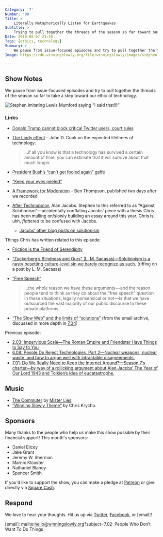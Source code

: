 ```yaml
---
Category: '7'
Number: '08'
Title: >
    Literally Metaphorically Listen for Earthquakes
Subtitle: >
    Trying to pull together the threads of the season so far toward our ethic of technology.
Date: 2019-08-07 21:30
Tags: [ethics, technology]
Summary: >
    We pause from issue-focused episodes and try to pull together the threads of the season so far to take a step toward our ethic of technology.
Image: https://cdn.winningslowly.org/file/winningslowly/images/stephen-mumford-imitation.jpg

---
```


## Show Notes

We pause from issue-focused episodes and try to pull together the threads of the season so far to take a step toward our ethic of technology.

![Stephen imitating Lewis Mumford saying “I said that!!!”](https://cdn.winningslowly.org/file/winningslowly/images/stephen-mumford-imitation.jpg "Image of Stephen imitating Lewis Mumford crazily")

### Links

-   [Donald Trump cannot block critical Twitter users, court rules](https://www.usatoday.com/story/news/politics/2018/05/23/trump-cannot-block-critical-twitter-users-federal-court-rules/637454002/)

-   [The Lindy effect](https://www.johndcook.com/blog/2012/12/17/the-lindy-effect/) – John D. Cook on the expected lifetimes of technology:

    > …if all you know is that a technology has survived a certain amount of time, you can estimate that it will survive about that much longer.

-   [President Bush’s “can’t get fooled again” gaffe](https://www.youtube.com/watch?v=KjmjqlOPd6A)

-   [“Keep your eyes peeled”](http://www.worldwidewords.org/qa/qa-kee1.htm)

-   [A Framework for Moderation](https://stratechery.com/2019/a-framework-for-moderation/) – Ben Thompson, published two days after we recorded

-   [After Technopoloy](https://www.thenewatlantis.com/publications/after-technopoly), Alan Jacobs. Stephen to this referred to as “Against Solutionism”—accidentally conflating Jacobs’ piece with a thesis Chris has been mulling on/slowly building an essay around this year. Chris is, uhh, *flattered* to be confused with Jacobs.

    -   [Jacobs’ other blog posts on solutionism](http://text-patterns.thenewatlantis.com/search/label/Solutionism)

Things Chris has written related to this episode:

-   [Friction is the Friend of Serendipity](https://buttondown.email/chriskrycho/archive/b4f45a6e-ff51-4cb9-8d25-6a9f61215fd0)

-   [“Zuckerberg’s Blindness and Ours” (L. M. Sacasas)—Solutionism is a nasty besetting culture-level sin we barely recognize as such.](https://v4.chriskrycho.com/2018/zuckerbergs-blindness-and-ours-l-m-sacasas.html) (riffing on a post by L. M. Sacasas)

-   [“Free Speech”](https://v4.chriskrycho.com/2018/free-speech.html)

    > …the whole reason we have these arguments — and the reason people tend to think as they do about the “free speech” question in these situations, legally nonsensical or not — is that we have outsourced the vast majority of our public discourse to these private platforms.

-   [“The Slow Web” and the limits of “solutions”](https://buttondown.email/chriskrycho/archive/2f8a7099-e483-40b9-94e6-0f6e488cdfae) (from the email archive, discussed in more depth in [7.04](https://winningslowly.org/7.04/))

Previous episode:

-   [2.03: Impervious Scale—The Roman Empire and Friendster Have Things to Say to You](https://winningslowly.org/2.03/)
-   [6.08: People Do Reject Technologies, Part 2—Nuclear weapons, nuclear waste, and how to argue well with intractable disagreements.](https://winningslowly.org/6.08/)
-   [7.01: Do We Really Need to Keep the Internet Around?—Season 7’s charter—by way of a rollicking argument about Alan Jacobs’ The Year of Our Lord 1943 and Tolkien’s idea of eucatastrophe.](https://winningslowly.org/7.01/)

## Music

- [The Commuter](https://misterlies.bandcamp.com/track/the-commuter) by [Mister Lies](https://misterlies.bandcamp.com)
- [“Winning Slowly Theme”](https://soundcloud.com/chriskrycho/winning-slowly) by Chris Krycho. 

## Sponsors

Many thanks to the people who help us make this show possible by their financial support! This month's sponsors:

- Daniel Ellcey
- Jake Grant
- Jeremy W. Sherman
- Marnix Klooster
- Nathaniel Blaney
- Spencer Smith

If you'd like to support the show, you can make a pledge at <a href='https://www.patreon.com/winningslowly' rel='payment'>Patreon</a> or give directly via [Square Cash].

[Square Cash]: https://cash.me/$winningslowly


## Respond

We love to hear your thoughts. Hit us up via [Twitter], [Facebook], or [email]!

[Twitter]: //www.twitter.com/winningslowly
[Facebook]: //www.facebook.com/winningslowlypodcast
[email]: mailto:hello@winningslowly.org?subject=7.02: People Who Don’t Want To Do Things
